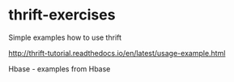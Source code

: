 # thrift-exercises
Simple examples how to use thrift

http://thrift-tutorial.readthedocs.io/en/latest/usage-example.html

Hbase - examples from Hbase
